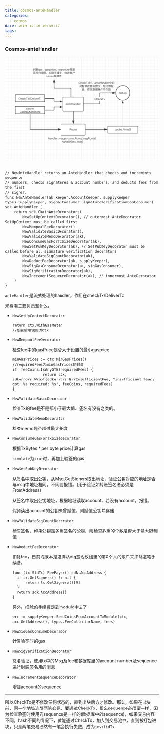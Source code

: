 ```yaml
---
title: cosmos-anteHandler
categories: 
  - cosmos
date: 2019-12-16 10:35:17
tags:
---
```




### Cosmos-anteHandler



![流程图](./cosmos-anteHandler.png)

```

// NewAnteHandler returns an AnteHandler that checks and increments sequence
// numbers, checks signatures & account numbers, and deducts fees from the first
// signer.
func NewAnteHandler(ak keeper.AccountKeeper, supplyKeeper types.SupplyKeeper, sigGasConsumer SignatureVerificationGasConsumer) sdk.AnteHandler {
	return sdk.ChainAnteDecorators(
		NewSetUpContextDecorator(), // outermost AnteDecorator. SetUpContext must be called first
		NewMempoolFeeDecorator(),
		NewValidateBasicDecorator(),
		NewValidateMemoDecorator(ak),
		NewConsumeGasForTxSizeDecorator(ak),
		NewSetPubKeyDecorator(ak), // SetPubKeyDecorator must be called before all signature verification decorators
		NewValidateSigCountDecorator(ak),
		NewDeductFeeDecorator(ak, supplyKeeper),
		NewSigGasConsumeDecorator(ak, sigGasConsumer),
		NewSigVerificationDecorator(ak),
		NewIncrementSequenceDecorator(ak), // innermost AnteDecorator
	)
}

```

`anteHandler`是流式处理的handler，作用在checkTx/DeliverTx

来看看主要负责些什么。

+ `NewSetUpContextDecorator`

  ```
  return ctx.WithGasMeter
  //设置后续使用的ctx
  ```

+ `NewMempoolFeeDecorator`

  检查fee中的gasPrice是否大于设置的最小gasprice

  ```
  minGasPrices := ctx.MinGasPrices()
  //requiredFees为minGasPrices的封装
  if !feeCoins.IsAnyGTE(requiredFees) {
  				return ctx, sdkerrors.Wrapf(sdkerrors.ErrInsufficientFee, "insufficient fees; got: %s required: %s", feeCoins, requiredFees)
  }
  ```

+ `NewValidateBasicDecorator`

  检查Tx的fee是不是都小于最大值、签名有没有之类的。

+ `NewValidateMemoDecorator`

  检查memo是否超过最大长度

+ `NewConsumeGasForTxSizeDecorator`

  根据TxBytes * per byte price计算gas

  `simulate`为`true`时，再加上验签的gas

+ `NewSetPubKeyDecorator`

  从签名中取出公钥，从Msg.GetSigners取出地址，验证公钥对应的地址是否与msg中地址相同，不同则报错。(用于验证如转账签名者必须是FromAddress)

  从签名中取出公钥地址，根据地址读取account，若没有account，报错。

  假如读出account的公钥未曾赋值，则赋值公钥并存储

+ `NewValidateSigCountDecorator`

  检查签名，如果公钥是多重签名的公钥，则检查多重的个数是否大于最大限制值

+ `NewDeductFeeDecorator`

  扣除fee，目前的版本是选择从sig签名数组里的第0个人的账户来扣除这笔手续费。

  ```
  func (tx StdTx) FeePayer() sdk.AccAddress {
  	if tx.GetSigners() != nil {
  		return tx.GetSigners()[0]
  	}
  	return sdk.AccAddress{}
  }
  ```

  另外，扣除的手续费是到module中去了

  ```
  err := supplyKeeper.SendCoinsFromAccountToModule(ctx, acc.GetAddress(), types.FeeCollectorName, fees)
  ```

+ `NewSigGasConsumeDecorator`

  计算验签时的gas

+ `NewSigVerificationDecorator`

  签名验证，使用tx中的Msg及fee和数据库里的account number及sequence进行封装签名用的消息

+ `NewIncrementSequenceDecorator`

  增加account的sequence



---

所以CheckTx是不修改任何状态的，直到出块后方才修改。那么，如果在出块前，同一个地址连发两笔交易，要通过CheckTx，那么sequence必须要一样，因为检查验签时使用的sequence是一样的(数据库中的sequence)，如果交易内容不同，hash不同的情况下，就能通过CheckTx，加入到交易池中，直到被打包进块，只是两笔交易必然有一笔会执行失败，成为`invalidTx`.



